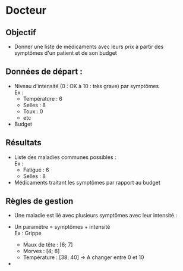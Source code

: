 # Docteur

## Objectif
-  Donner une liste de médicaments avec leurs prix à partir des symptômes d'un patient et de son budget

## Données de départ : 
- Niveau d'intensité (0 : OK à 10 : très grave) par symptômes
<br>Ex : 
  - Température : 6
  - Selles : 8
  - Toux : 0
  - etc
- Budget

## Résultats
- Liste des maladies communes possibles :
  <br>Ex :
  - Fatigue : 6
  - Selles : 8
- Médicaments traitant les symptômes par rapport au budget

## Règles de gestion
- Une maladie est lié avec plusieurs symptômes avec leur intensité : 
- Un paramètre = symptômes + intensité
<br>Ex : Grippe
    - Maux de tête : [6; 7]
    - Morves : [4; 8] 
    - Température : [38; 40] -> A changer entre 0 et 10

- 